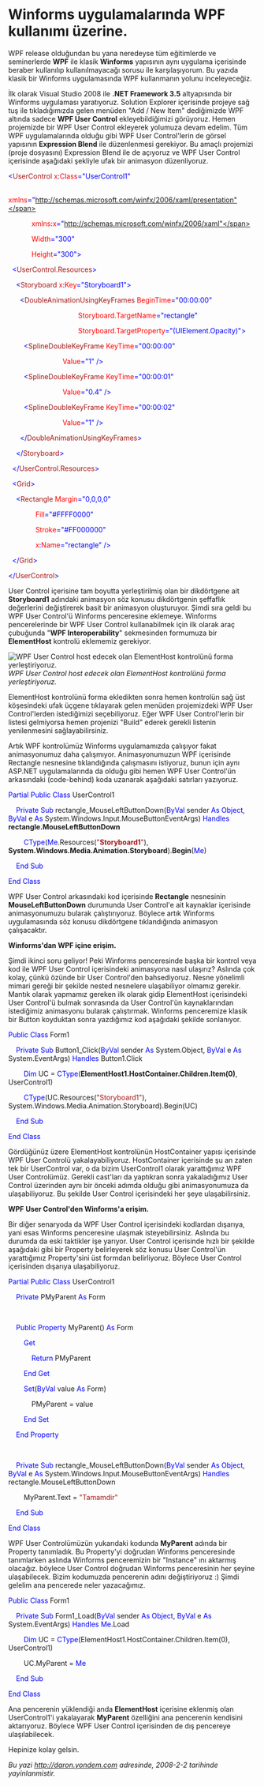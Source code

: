 # Winforms uygulamalarında WPF kullanımı üzerine.
WPF release olduğundan bu yana neredeyse tüm eğitimlerde ve seminerlerde
**WPF** ile klasik **Winforms** yapısının aynı uygulama içerisinde
beraber kullanılıp kullanılmayacağı sorusu ile karşılaşıyorum. Bu yazıda
klasik bir Winforms uygulamasında WPF kullanmanın yolunu inceleyeceğiz.

İlk olarak Visual Studio 2008 ile **.NET Framework 3.5** altyapısında
bir Winforms uygulaması yaratıyoruz. Solution Explorer içerisinde
projeye sağ tuş ile tıkladığımızda gelen menüden "Add / New Item"
dediğimizde WPF altında sadece **WPF User Control** ekleyebildiğimizi
görüyoruz. Hemen projemizde bir WPF User Control ekleyerek yolumuza
devam edelim. Tüm WPF uygulamalarında olduğu gibi WPF User Control'lerin
de görsel yapısının **Expression Blend** ile düzenlenmesi gerekiyor. Bu
amaçlı projemizi (proje dosyasını) Expression Blend ile de açıyoruz ve
WPF User Control içerisinde aşağıdaki şekliyle ufak bir animasyon
düzenliyoruz.

<span style="color: blue;">\<</span><span
style="color: #a31515;">UserControl</span><span style="color: red;">
x</span><span style="color: blue;">:</span><span
style="color: red;">Class</span><span
style="color: blue;">="UserControl1"</span>

            <span style="color: red;"> xmlns</span><span
style="color: blue;">="http://schemas.microsoft.com/winfx/2006/xaml/presentation"</span>

            <span style="color: red;"> xmlns</span><span
style="color: blue;">:</span><span style="color: red;">x</span><span
style="color: blue;">="http://schemas.microsoft.com/winfx/2006/xaml"</span>

            <span style="color: red;"> Width</span><span
style="color: blue;">="300"</span>

            <span style="color: red;"> Height</span><span
style="color: blue;">="300"\></span>

<span style="color: #a31515;">  </span><span
style="color: blue;">\<</span><span
style="color: #a31515;">UserControl.Resources</span><span
style="color: blue;">\></span>

<span style="color: #a31515;">    </span><span
style="color: blue;">\<</span><span
style="color: #a31515;">Storyboard</span><span style="color: red;">
x</span><span style="color: blue;">:</span><span
style="color: red;">Key</span><span
style="color: blue;">="Storyboard1"\></span>

<span style="color: #a31515;">      </span><span
style="color: blue;">\<</span><span
style="color: #a31515;">DoubleAnimationUsingKeyFrames</span><span
style="color: red;"> BeginTime</span><span
style="color: blue;">="00:00:00"</span>

                                    <span style="color: red;">
Storyboard.TargetName</span><span
style="color: blue;">="rectangle"</span>

                                    <span style="color: red;">
Storyboard.TargetProperty</span><span
style="color: blue;">="(UIElement.Opacity)"\></span>

<span style="color: #a31515;">        </span><span
style="color: blue;">\<</span><span
style="color: #a31515;">SplineDoubleKeyFrame</span><span
style="color: red;"> KeyTime</span><span
style="color: blue;">="00:00:00"</span>

                            <span style="color: red;"> Value</span><span
style="color: blue;">="1" /\></span>

<span style="color: #a31515;">        </span><span
style="color: blue;">\<</span><span
style="color: #a31515;">SplineDoubleKeyFrame</span><span
style="color: red;"> KeyTime</span><span
style="color: blue;">="00:00:01"</span>

                            <span style="color: red;"> Value</span><span
style="color: blue;">="0.4" /\></span>

<span style="color: #a31515;">        </span><span
style="color: blue;">\<</span><span
style="color: #a31515;">SplineDoubleKeyFrame</span><span
style="color: red;"> KeyTime</span><span
style="color: blue;">="00:00:02"</span>

                            <span style="color: red;"> Value</span><span
style="color: blue;">="1" /\></span>

<span style="color: #a31515;">      </span><span
style="color: blue;">\</</span><span
style="color: #a31515;">DoubleAnimationUsingKeyFrames</span><span
style="color: blue;">\></span>

<span style="color: #a31515;">    </span><span
style="color: blue;">\</</span><span
style="color: #a31515;">Storyboard</span><span
style="color: blue;">\></span>

<span style="color: #a31515;">  </span><span
style="color: blue;">\</</span><span
style="color: #a31515;">UserControl.Resources</span><span
style="color: blue;">\></span>

<span style="color: #a31515;">  </span><span
style="color: blue;">\<</span><span
style="color: #a31515;">Grid</span><span style="color: blue;">\></span>

<span style="color: #a31515;">    </span><span
style="color: blue;">\<</span><span
style="color: #a31515;">Rectangle</span><span style="color: red;">
Margin</span><span style="color: blue;">="0,0,0,0"</span>

              <span style="color: red;"> Fill</span><span
style="color: blue;">="\#FFFF0000"</span>

              <span style="color: red;"> Stroke</span><span
style="color: blue;">="\#FF000000"</span>

              <span style="color: red;"> x</span><span
style="color: blue;">:</span><span style="color: red;">Name</span><span
style="color: blue;">="rectangle" /\></span>

<span style="color: #a31515;">  </span><span
style="color: blue;">\</</span><span
style="color: #a31515;">Grid</span><span style="color: blue;">\></span>

<span style="color: blue;">\</</span><span
style="color: #a31515;">UserControl</span><span
style="color: blue;">\></span>

User Control içerisine tam boyutta yerleştirilmiş olan bir dikdörtgene
ait **Storyboard1** adındaki animasyon söz konusu dikdörtgenin şeffaflık
değerlerini değiştirerek basit bir animasyon oluşturuyor. Şimdi sıra
geldi bu WPF User Control'ü Winforms penceresine eklemeye. Winforms
pencerelerinde bir WPF User Control kullanabilmek için ilk olarak araç
çubuğunda "**WPF Interoperability**" sekmesinden formumuza bir
**ElementHost** kontrolü eklememiz gerekiyor.

![WPF User Control host edecek olan ElementHost kontrolünü forma
yerleştiriyoruz.](media/Winforms_uygulamalarinda_WPF_kullanimi_uzerine/0102008_1.png)\
*WPF User Control host edecek olan ElementHost kontrolünü forma
yerleştiriyoruz.*

ElementHost kontrolünü forma ekledikten sonra hemen kontrolün sağ üst
köşesindeki ufak üçgene tıklayarak gelen menüden projemizdeki WPF User
Control'lerden istediğimizi seçebiliyoruz. Eğer WPF User Control'lerin
bir listesi gelmiyorsa hemen projenizi "Build" ederek gerekli listenin
yenilenmesini sağlayabilirsiniz.

Artık WPF kontrolümüz Winforms uygulamamızda çalışıyor fakat
animasyonumuz daha çalışmıyor. Animasyonumuzun WPF içerisinde Rectangle
nesnesine tıklandığında çalışmasını istiyoruz, bunun için aynı ASP.NET
uygulamalarında da olduğu gibi hemen WPF User Control'ün arkasındaki
(code-behind) koda uzanarak aşağıdaki satırları yazıyoruz.

<span style="color: blue;">Partial</span> <span
style="color: blue;">Public</span> <span
style="color: blue;">Class</span> UserControl1

    <span style="color: blue;">Private</span> <span
style="color: blue;">Sub</span> rectangle\_MouseLeftButtonDown(<span
style="color: blue;">ByVal</span> sender <span
style="color: blue;">As</span> <span style="color: blue;">Object</span>,
<span style="color: blue;">ByVal</span> e <span
style="color: blue;">As</span>
System.Windows.Input.MouseButtonEventArgs) <span
style="color: blue;">Handles</span> **rectangle.MouseLeftButtonDown**

        <span style="color: blue;">CType</span>(<span
style="color: blue;">Me</span>.Resources(<span
style="color: #a31515;">"**Storyboard1**"</span>),
**System.Windows.Media.Animation.Storyboard**).**Begin**(<span
style="color: blue;">Me</span>)

    <span style="color: blue;">End</span> <span
style="color: blue;">Sub</span>

<span style="color: blue;">End</span> <span
style="color: blue;">Class</span>

WPF User Control arkasındaki kod içerisinde **Rectangle** nesnesinin
**MouseLeftButtonDown** durumunda User Control'e ait kaynaklar
içerisinde animasyonumuzu bularak çalıştırıyoruz. Böylece artık Winforms
uygulamasında söz konusu dikdörtgene tıklandığında animasyon
çalışacaktır.

**Winforms'dan WPF içine erişim.**

Şimdi ikinci soru geliyor! Peki Winforms penceresinde başka bir kontrol
veya kod ile WPF User Control içerisindeki animasyona nasıl ulaşırız?
Aslında çok kolay, çünkü özünde bir User Control'den bahsediyoruz. Nesne
yönelimli mimari gereği bir şekilde nested nesnelere ulaşabiliyor
olmamız gerekir. Mantık olarak yapmamız gereken ilk olarak gidip
ElementHost içerisindeki User Control'ü bulmak sonrasında da User
Control'ün kaynaklarından istediğimiz animasyonu bularak çalıştırmak.
Winforms penceremize klasik bir Button koyduktan sonra yazdığımız kod
aşağıdaki şekilde sonlanıyor.

<span style="color: blue;">Public</span> <span
style="color: blue;">Class</span> Form1

    <span style="color: blue;">Private</span> <span
style="color: blue;">Sub</span> Button1\_Click(<span
style="color: blue;">ByVal</span> sender <span
style="color: blue;">As</span> System.Object, <span
style="color: blue;">ByVal</span> e <span style="color: blue;">As</span>
System.EventArgs) <span style="color: blue;">Handles</span>
Button1.Click

        <span style="color: blue;">Dim</span> UC = <span
style="color: blue;">CType</span>(**ElementHost1.HostContainer.Children.Item(0)**,
UserControl1)

        <span style="color: blue;">CType</span>(UC.Resources(<span
style="color: #a31515;">"Storyboard1"</span>),
System.Windows.Media.Animation.Storyboard).Begin(UC)

    <span style="color: blue;">End</span> <span
style="color: blue;">Sub</span>

<span style="color: blue;">End</span> <span
style="color: blue;">Class</span>

Gördüğünüz üzere ElementHost kontrolünün HostContainer yapısı içerisinde
WPF User Controlü yakalayabiliyoruz. HostContainer içerisinde şu an
zaten tek bir UserControl var, o da bizim UserControl1 olarak
yarattığımız WPF User Controlümüz. Gerekli cast'ları da yaptıkran sonra
yakaladığımız User Control üzerinden aynı bir önceki adımda olduğu gibi
animasyonumuza da ulaşabiliyoruz. Bu şekilde User Control içerisindeki
her şeye ulaşabilirsiniz.

**WPF User Control'den Winforms'a erişim.**

Bir diğer senaryoda da WPF User Control içerisindeki kodlardan dışarıya,
yani esas Winforms penceresine ulaşmak isteyebilirsiniz. Aslında bu
durumda da eski taktikler işe yarıyor. User Control içerisinde hızlı bir
şekilde aşağıdaki gibi bir Property belirleyerek söz konusu User
Control'ün yarattığımız Property'sini üst formdan belirliyoruz. Böylece
User Control içerisinden dışarıya ulaşabiliyoruz.

<span style="color: blue;">Partial</span> <span
style="color: blue;">Public</span> <span
style="color: blue;">Class</span> UserControl1

    <span style="color: blue;">Private</span> PMyParent <span
style="color: blue;">As</span> Form

 

    <span style="color: blue;">Public</span> <span
style="color: blue;">Property</span> MyParent() <span
style="color: blue;">As</span> Form

        <span style="color: blue;">Get</span>

            <span style="color: blue;">Return</span> PMyParent

        <span style="color: blue;">End</span> <span
style="color: blue;">Get</span>

        <span style="color: blue;">Set</span>(<span
style="color: blue;">ByVal</span> value <span
style="color: blue;">As</span> Form)

            PMyParent = value

        <span style="color: blue;">End</span> <span
style="color: blue;">Set</span>

    <span style="color: blue;">End</span> <span
style="color: blue;">Property</span>

 

    <span style="color: blue;">Private</span> <span
style="color: blue;">Sub</span> rectangle\_MouseLeftButtonDown(<span
style="color: blue;">ByVal</span> sender <span
style="color: blue;">As</span> <span style="color: blue;">Object</span>,
<span style="color: blue;">ByVal</span> e <span
style="color: blue;">As</span>
System.Windows.Input.MouseButtonEventArgs) <span
style="color: blue;">Handles</span> rectangle.MouseLeftButtonDown

        MyParent.Text = <span style="color: #a31515;">"Tamamdir"</span>

    <span style="color: blue;">End</span> <span
style="color: blue;">Sub</span>

<span style="color: blue;">End</span> <span
style="color: blue;">Class</span>

WPF User Controlümüzün yukarıdaki kodunda **MyParent** adında bir
Property tanımladık. Bu Property'yi doğrudan Winforms penceresinde
tanımlarken aslında Winforms penceremizin bir "Instance" ını aktarmış
olacağız. böylece User Control doğrudan Winforms penceresinin her şeyine
ulaşabilecek. Bizim kodumuzda pencerenin adını değiştiriyoruz :) Şimdi
gelelim ana pencerede neler yazacağımız.

<span style="color: blue;">Public</span> <span
style="color: blue;">Class</span> Form1

    <span style="color: blue;">Private</span> <span
style="color: blue;">Sub</span> Form1\_Load(<span
style="color: blue;">ByVal</span> sender <span
style="color: blue;">As</span> <span style="color: blue;">Object</span>,
<span style="color: blue;">ByVal</span> e <span
style="color: blue;">As</span> System.EventArgs) <span
style="color: blue;">Handles</span> <span
style="color: blue;">Me</span>.Load

        <span style="color: blue;">Dim</span> UC = <span
style="color: blue;">CType</span>(ElementHost1.HostContainer.Children.Item(0),
UserControl1)

        UC.MyParent = <span style="color: blue;">Me</span>

    <span style="color: blue;">End</span> <span
style="color: blue;">Sub</span>

<span style="color: blue;">End</span> <span
style="color: blue;">Class</span>

Ana pencerenin yüklendiği anda **ElementHost** içerisine eklenmiş olan
UserControl1'i yakalayarak **MyParent** özelliğini ana pencerenin
kendisini aktarıyoruz. Böylece WPF User Control içerisinden de dış
pencereye ulaşılabilecek.

Hepinize kolay gelsin.



*Bu yazi http://daron.yondem.com adresinde, 2008-2-2 tarihinde yayinlanmistir.*
